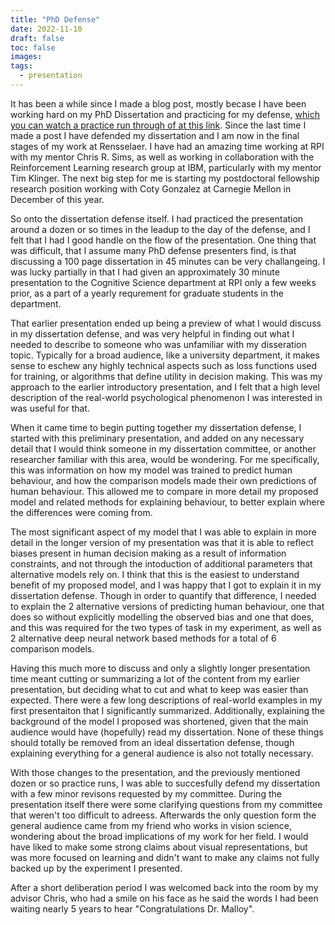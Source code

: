 ```yaml
---
title: "PhD Defense"
date: 2022-11-10
draft: false
toc: false
images:
tags:
  - presentation
---
```


It has been a while since I made a blog post, mostly becase I have been working hard on my PhD Dissertation and practicing for my defense, [which you can watch a practice run through of at this link](https://youtu.be/Y9itvE0H7-Y). Since the last time I made a post I have defended my dissertation and I am now in the final stages of my work at Rensselaer. I have had an amazing time working at RPI with my mentor Chris R. Sims, as well as working in collaboration with the Reinforcement Learning research group at IBM, particularly with my mentor Tim Klinger. The next big step for me is starting my postdoctoral fellowship research position working with Coty Gonzalez at Carnegie Mellon in December of this year. 

So onto the dissertation defense itself. I had practiced the presentation around a dozen or so times in the leadup to the day of the defense, and I felt that I had I good handle on the flow of the presentation. One thing that was difficult, that I assume many PhD defense presenters find, is that discussing a 100 page dissertation in 45 minutes can be very challangeing. I was lucky partially in that I had given an approximately 30 minute presentation to the Cognitive Science department at RPI only a few weeks prior, as a part of a yearly requrement for graduate students in the department. 

That earlier presentation ended up being a preview of what I would discuss in my dissertation defense, and was very helpful in finding out what I needed to describe to someone who was unfamiliar with my disseration topic. Typically for a broad audience, like a university department, it makes sense to eschew any highly technical aspects such as loss functions used for training, or algorithms that define utility in decision making. This was my approach to the earlier introductory presentation, and I felt that a high level description of the real-world psychological phenomenon I was interested in was useful for that. 

When it came time to begin putting together my dissertation defense, I started with this preliminary presentation, and added on any necessary detail that I would think someone in my dissertation committee, or another researcher familiar with this area, would be wondering. For me specifically, this was information on how my model was trained to predict human behaviour, and how the comparison models made their own predictions of human behaviour. This allowed me to compare in more detail my proposed model and related methods for explaining behaviour, to better explain where the differences were coming from. 

The most significant aspect of my model that I was able to explain in more detail in the longer version of my presentation was that it is able to reflect biases present in human decision making as a result of information constraints, and not through the intoduction of additional parameters that alternative models rely on. I think that this is the easiest to understand benefit of my proposed model, and I was happy that I got to explain it in my dissertation defense. Though in order to quantify that difference, I needed to explain the 2 alternative versions of predicting human behaviour, one that does so without explicitly modelling the observed bias and one that does, and this was required for the two types of task in my experiment, as well as 2 alternative deep neural network based methods for a total of 6 comparison models. 

Having this much more to discuss and only a slightly longer presentation time meant cutting or summarizing a lot of the content from my earlier presentation, but deciding what to cut and what to keep was easier than expected. There were a few long descriptions of real-world examples in my first presentaiton that I significantly summarized. Additionally, explaining the background of the model I proposed was shortened, given that the main audience would have (hopefully) read my dissertation. None of these things should totally be removed from an ideal dissertation defense, though explaining everything for a general audience is also not totally necessary. 

With those changes to the presentation, and the previously mentioned dozen or so practice runs, I was able to succesfully defend my dissertation with a few minor revisons requested by my committee. During the presentation itself there were some clarifying questions from my committee that weren't too difficult to adreess. Afterwards the only question form the general audience came from my friend who works in vision science, wondering about the broad implications of my work for her field. I would have liked to make some strong claims about visual representations, but was more focused on learning and didn't want to make any claims not fully backed up by the experiment I presented.  

After a short deliberation period I was welcomed back into the room by my advisor Chris, who had a smile on his face as he said the words I had been waiting nearly 5 years to hear "Congratulations Dr. Malloy". 